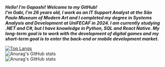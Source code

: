 <b><i>Hello! I'm Gapashi! Welcome to my GitHub!</i></b>
<br>
<b><i>I'm Gabi, I'm 26 years old, I work as an IT Support Analyst at the São Paulo Museum of Modern Art and I completed my degree in Systems Analysis and Development at UniFECAF in 2024. I am currently studying .NET and C#, but I have knowledge in Python, SQL and React Native. My long-term goal is to work with the development of digital games and my short-term goal is to enter the back-end or mobile development market.</i></b>



[![Top Langs](https://github-readme-stats.vercel.app/api/top-langs/?username=gapashi&layout=donut)](https://github.com/anuraghazra/github-readme-stats)
<br>
![Anurag's GitHub stats](https://github-readme-stats.vercel.app/api?username=gapashi&show_icons=true)
<br>
![Anurag's GitHub stats](https://github-readme-stats.vercel.app/api?username=gapashi&show_icons=true&theme=radical)
